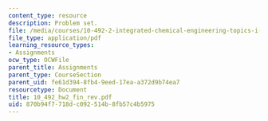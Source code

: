 ```yaml
---
content_type: resource
description: Problem set.
file: /media/courses/10-492-2-integrated-chemical-engineering-topics-i-introduction-to-biocatalysis-fall-2004/870b94f7718dc092514b8fb57c4b5975_10_492_hw2_fin_rev.pdf
file_type: application/pdf
learning_resource_types:
- Assignments
ocw_type: OCWFile
parent_title: Assignments
parent_type: CourseSection
parent_uid: fe61d394-8fb4-9eed-17ea-a372d9b74ea7
resourcetype: Document
title: 10_492_hw2_fin_rev.pdf
uid: 870b94f7-718d-c092-514b-8fb57c4b5975
---
```

